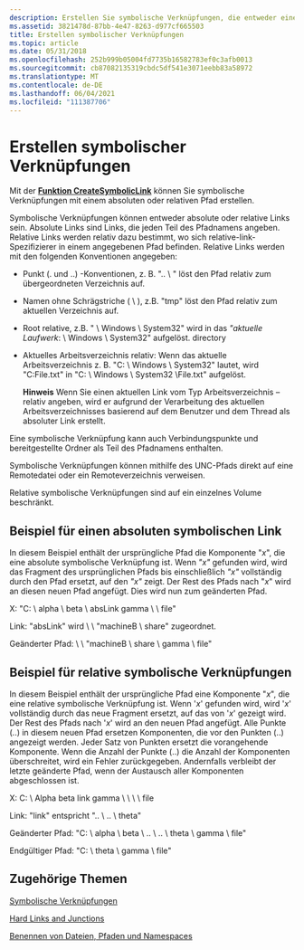 ```yaml
---
description: Erstellen Sie symbolische Verknüpfungen, die entweder einen absoluten oder relativen Pfad verwenden, indem Sie die CreateSymbolicLink-Funktion verwenden.
ms.assetid: 3821478d-87bb-4e47-8263-d977cf665503
title: Erstellen symbolischer Verknüpfungen
ms.topic: article
ms.date: 05/31/2018
ms.openlocfilehash: 252b999b05004fd7735b16582783ef0c3afb0013
ms.sourcegitcommit: cb87082135319cbdc5df541e3071eebb83a58972
ms.translationtype: MT
ms.contentlocale: de-DE
ms.lasthandoff: 06/04/2021
ms.locfileid: "111387706"
---
```

# <a name="creating-symbolic-links"></a>Erstellen symbolischer Verknüpfungen

Mit der [**Funktion CreateSymbolicLink**](/windows/desktop/api/WinBase/nf-winbase-createsymboliclinka) können Sie symbolische Verknüpfungen mit einem absoluten oder relativen Pfad erstellen.

Symbolische Verknüpfungen können entweder absolute oder relative Links sein. Absolute Links sind Links, die jeden Teil des Pfadnamens angeben. Relative Links werden relativ dazu bestimmt, wo sich relative-link-Spezifizierer in einem angegebenen Pfad befinden. Relative Links werden mit den folgenden Konventionen angegeben:

-   Punkt (. und ..) -Konventionen, z. B. ".. \\ " löst den Pfad relativ zum übergeordneten Verzeichnis auf.
-   Namen ohne Schrägstriche ( \\ ), z.B. "tmp" löst den Pfad relativ zum aktuellen Verzeichnis auf.
-   Root relative, z.B. " \\ Windows \\ System32" wird in das *"aktuelle Laufwerk*: \\ Windows \\ System32" aufgelöst. directory
-   Aktuelles Arbeitsverzeichnis relativ: Wenn das aktuelle Arbeitsverzeichnis z. B. "C: \\ Windows \\ System32" lautet, wird "C:File.txt" in "C: \\ Windows \\ System32 \\File.txt" aufgelöst.

    **Hinweis**  Wenn Sie einen aktuellen Link vom Typ Arbeitsverzeichnis –relativ angeben, wird er aufgrund der Verarbeitung des aktuellen Arbeitsverzeichnisses basierend auf dem Benutzer und dem Thread als absoluter Link erstellt.

Eine symbolische Verknüpfung kann auch Verbindungspunkte und bereitgestellte Ordner als Teil des Pfadnamens enthalten.

Symbolische Verknüpfungen können mithilfe des UNC-Pfads direkt auf eine Remotedatei oder ein Remoteverzeichnis verweisen.

Relative symbolische Verknüpfungen sind auf ein einzelnes Volume beschränkt.

## <a name="example-of-an-absolute-symbolic-link"></a>Beispiel für einen absoluten symbolischen Link

In diesem Beispiel enthält der ursprüngliche Pfad die Komponente "*x*", die eine absolute symbolische Verknüpfung ist. Wenn *"x"* gefunden wird, wird das Fragment des ursprünglichen Pfads bis einschließlich *"x"* vollständig durch den Pfad ersetzt, auf den *"x"* zeigt. Der Rest des Pfads nach "*x*" wird an diesen neuen Pfad angefügt. Dies wird nun zum geänderten Pfad.

X: "C: \\ alpha \\ beta \\ absLink gamma \\ \\ file"

Link: "absLink" wird \\ \\ "machineB \\ share" zugeordnet.

Geänderter Pfad: \\ \\ "machineB \\ share \\ gamma \\ file"

## <a name="example-of-a-relative-symbolic-links"></a>Beispiel für relative symbolische Verknüpfungen

In diesem Beispiel enthält der ursprüngliche Pfad eine Komponente "*x*", die eine relative symbolische Verknüpfung ist. Wenn '*x*' gefunden wird, wird '*x*' vollständig durch das neue Fragment ersetzt, auf das von '*x*' gezeigt wird. Der Rest des Pfads nach '*x*' wird an den neuen Pfad angefügt. Alle Punkte (..) in diesem neuen Pfad ersetzen Komponenten, die vor den Punkten (..) angezeigt werden. Jeder Satz von Punkten ersetzt die vorangehende Komponente. Wenn die Anzahl der Punkte (..) die Anzahl der Komponenten überschreitet, wird ein Fehler zurückgegeben. Andernfalls verbleibt der letzte geänderte Pfad, wenn der Austausch aller Komponenten abgeschlossen ist.

X: C: \\ Alpha beta link gamma \\ \\ \\ \\ file

Link: "link" entspricht ".. \\ .. \\ theta"

Geänderter Pfad: "C: \\ alpha \\ beta \\ .. \\ .. \\ theta \\ gamma \\ file"

Endgültiger Pfad: "C: \\ theta \\ gamma \\ file"

## <a name="related-topics"></a>Zugehörige Themen

<dl> <dt>

[Symbolische Verknüpfungen](symbolic-links.md)
</dt> <dt>

[Hard Links and Junctions](hard-links-and-junctions.md)
</dt> <dt>

[Benennen von Dateien, Pfaden und Namespaces](naming-a-file.md)
</dt> </dl>

 

 



